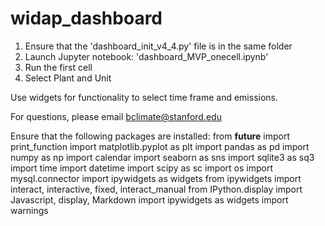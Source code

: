 # widap_dashboard

1. Ensure that the 'dashboard_init_v4_4.py' file is in the same folder 
2. Launch Jupyter notebook: 'dashboard_MVP_onecell.ipynb'
3. Run the first cell
4. Select Plant and Unit

Use widgets for functionality to select time frame and emissions.


For questions, please email bclimate@stanford.edu


Ensure that the following packages are installed:
from __future__ import print_function
import matplotlib.pyplot as plt
import pandas as pd
import numpy as np
import calendar
import seaborn as sns
import sqlite3 as sq3
import time
import datetime
import scipy as sc
import os
import mysql.connector
import ipywidgets as widgets
from ipywidgets import interact, interactive, fixed, interact_manual
from IPython.display import Javascript, display, Markdown
import ipywidgets as widgets
import warnings

